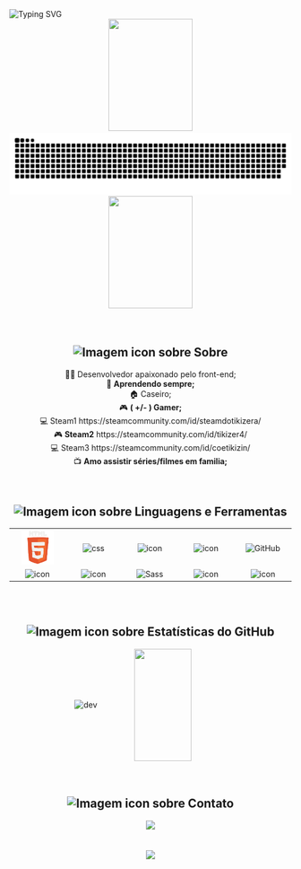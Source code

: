 <img src="https://readme-typing-svg.herokuapp.com?font=Great+Vibes&color=%bebebe&size=48&center=true&vCenter=true&width=1200&height=100&lines=Olá!;+Seja+bem+vindo+ao+meu+github!📚;+Tudo+bem+com+você?😄" alt="Typing SVG" style="display: inline-block;">

<div align="center">

<img src="https://images-wixmp-ed30a86b8c4ca887773594c2.wixmp.com/f/ae447fdd-fc93-45cc-9836-f5c41b715c79/d5asbec-bbbda53c-4688-478c-8eef-1fc61d37cc96.gif?token=eyJ0eXAiOiJKV1QiLCJhbGciOiJIUzI1NiJ9.eyJzdWIiOiJ1cm46YXBwOjdlMGQxODg5ODIyNjQzNzNhNWYwZDQxNWVhMGQyNmUwIiwiaXNzIjoidXJuOmFwcDo3ZTBkMTg4OTgyMjY0MzczYTVmMGQ0MTVlYTBkMjZlMCIsIm9iaiI6W1t7InBhdGgiOiJcL2ZcL2FlNDQ3ZmRkLWZjOTMtNDVjYy05ODM2LWY1YzQxYjcxNWM3OVwvZDVhc2JlYy1iYmJkYTUzYy00Njg4LTQ3OGMtOGVlZi0xZmM2MWQzN2NjOTYuZ2lmIn1dXSwiYXVkIjpbInVybjpzZXJ2aWNlOmZpbGUuZG93bmxvYWQiXX0.iVwIobqBCsd9CfdbotVYUCN6CHY6oCTKdCn9adIBKyY" width="150" height="200" >

</div>

<div align="center">
  <picture>
    <source media="(prefers-color-scheme: dark)" srcset="https://github.com/ProfMthLuiz/ProfMthLuiz/blob/output/github-contribution-grid-snake-dark.svg">
    <source media="(prefers-color-scheme: light)" srcset="https://github.com/ProfMthLuiz/ProfMthLuiz/blob/output/github-contribution-grid-snake.svg">
    <img alt="github contribution grid snake animation" src="https://raw.githubusercontent.com/platane/platane/output/github-contribution-grid-snake.svg">
  </picture>
</div>

<div align="center">
  
<img src="https://i.gifer.com/origin/4b/4b55a5c5f95757c8d56c089051fa21f7_w200.gif" width="150" height="200" >

</div>
<br>
<br>
<div align="center">
  <h2><img src="https://cdn-icons-png.flaticon.com/512/3706/3706499.png" width="25" height="25" alt="Imagem icon sobre" />   Sobre </h2>
    👨‍💻  Desenvolvedor apaixonado pelo front-end;  <br>
    🌱 <strong>Aprendendo sempre;</strong> <br>
    🏠 Caseiro; <br>
    🎮 <strong>( +/- ) Gamer;</strong> <br>
    💻 Steam1 https://steamcommunity.com/id/steamdotikizera/ <br>
    🎮 <strong>Steam2</strong> https://steamcommunity.com/id/tikizer4/ <br>
    💻 Steam3 https://steamcommunity.com/id/coetikizin/ <br>
    📺 <strong>Amo assistir séries/filmes em familia;</strong> <br>
</div>

<br>
<br>
<div align="center"> <h2><img src="https://cdn-icons-png.flaticon.com/512/2572/2572708.png" width="25" height="25" alt="Imagem icon sobre" />   Linguagens e Ferramentas </h2></div>
<table align="center">
  
  <tr>
    <td align="center" width="96">
        <img src="https://raw.githubusercontent.com/Zenfection/Image/master/2021/06/08-15-55-13-06-00-18-00-html5.gif" alt="icon" width="57" height="62" />
    </td>
    <td align="center" width="96">
        <img src="https://media.giphy.com/media/v1.Y2lkPTc5MGI3NjExNmQ3OWQyZWI0MWU1YjM4Zjk3OTI0NTU5NDEyMWU5OTc3N2E5NWYxZiZjdD1z/fsEaZldNC8A1PJ3mwp/giphy.gif" width="57" height="62" alt="css" />
    </td>  
    <td align="center" width="96">
        <img src="https://techstack-generator.vercel.app/react-icon.svg" alt="icon" width="65" height="65" />
    </td>
    <td align="center" width="96">
        <img src="https://techstack-generator.vercel.app/react-icon.svg" alt="icon" width="65" height="65" />
    </td>
    <td align="center" width="96">
        <img src="https://raw.githubusercontent.com/gist/theAdityaNVS/f5b585d1082da2dffffea32434f37956/raw/7f9552d0a179b4f84059259fa878199e369b069c/GitHub-logo.gif" width="48" height="48" alt="GitHub" />
    </td>
  </tr>
  <tr>
    <td align="center" width="96">
        <img src="https://techstack-generator.vercel.app/ts-icon.svg" alt="icon" width="65" height="65" />
    </td>
    <td align="center" width="96">
        <img src="https://techstack-generator.vercel.app/js-icon.svg" alt="icon" width="65" height="65" />
    </td>
    <td align="center" width="96">
        <img src="https://techstack-generator.vercel.app/sass-icon.svg" width="48" height="48" alt="Sass" />
    </td>
    <td align="center" width="96">
        <img src="https://techstack-generator.vercel.app/mysql-icon.svg" alt="icon" width="65" height="65" />
    </td>
    <td align="center" width="96">
        <img src="https://user-images.githubusercontent.com/74038190/212257460-738ff738-247f-4445-a718-cdd0ca76e2db.gif" alt="icon" width="65" height="65" />
    </td>
  </tr>
</table>

<br>
<br>
<div align="center">
  <h2><img src="https://cdn-icons-png.flaticon.com/512/3309/3309960.png" width="25" height="25" alt="Imagem icon sobre" />   Estatísticas do GitHub</h2>
  <a href="https://github.com/ProfMthLuiz/ProfMthLuiz"></a>
  <img align="center" width="45%" height="200" src="https://github-readme-streak-stats.herokuapp.com/?user=ProfMthLuiz&theme=cobalt&border=61dafb&hide_border=true" alt="dev"/>
  <img align="center" width="45%" height="200" src="https://github-readme-stats.vercel.app/api/top-langs/?username=ProfMthLuiz&theme=cobalt&layout=compact&langs_count=20&hide_title=true"/>
</div>

<br>
<br>
<div align="center">
  <h2><img src="https://cdn-icons-png.flaticon.com/512/3771/3771518.png" width="25" height="25" alt="Imagem icon sobre" />   Contato</h2>
    <a href="https://www.linkedin.com/in/matheus-luiz99" target="_blank"><img src="https://img.shields.io/badge/-LinkedIn-%230077B5?style=for-the-badge&logo=linkedin&logoColor=white" target="_blank">
    </a> 
</div>

<br>
<br>

<div align="center"> 
<img src="https://steamuserimages-a.akamaihd.net/ugc/954101135156565426/21D9841F8E03ED30D91A7720388E1E8D3A464FC0/?imw=5000&imh=5000&ima=fit&impolicy=Letterbox&imcolor=%23000000&letterbox=false">
</div>

